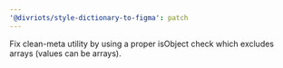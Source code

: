 ```yaml
---
'@divriots/style-dictionary-to-figma': patch
---
```


Fix clean-meta utility by using a proper isObject check which excludes arrays (values can be arrays).
